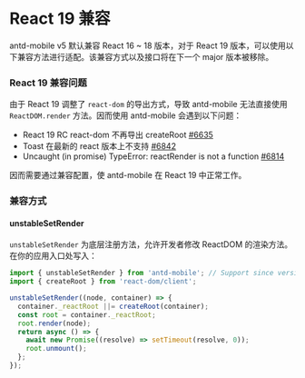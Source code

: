 # React 19 兼容

<Alert type="info">
  antd-mobile v5 默认兼容 React 16 ~ 18 版本，对于 React 19 版本，可以使用以下兼容方法进行适配。该兼容方式以及接口将在下一个 major 版本被移除。
</Alert>

### React 19 兼容问题

由于 React 19 调整了 `react-dom` 的导出方式，导致 antd-mobile 无法直接使用 `ReactDOM.render` 方法。因而使用 antd-mobile 会遇到以下问题：

- React 19 RC react-dom 不再导出 createRoot [#6635](https://github.com/ant-design/ant-design-mobile/issues/6635)
- Toast 在最新的 react 版本上不支持 [#6842](https://github.com/ant-design/ant-design-mobile/issues/6842)
- Uncaught (in promise) TypeError: reactRender is not a function [#6814](https://github.com/ant-design/ant-design-mobile/issues/6814)

因而需要通过兼容配置，使 antd-mobile 在 React 19 中正常工作。

### 兼容方式

#### unstableSetRender

`unstableSetRender` 为底层注册方法，允许开发者修改 ReactDOM 的渲染方法。在你的应用入口处写入：

```js
import { unstableSetRender } from 'antd-mobile'; // Support since version ^5.39.1
import { createRoot } from 'react-dom/client';

unstableSetRender((node, container) => {
  container._reactRoot ||= createRoot(container);
  const root = container._reactRoot;
  root.render(node);
  return async () => {
    await new Promise((resolve) => setTimeout(resolve, 0));
    root.unmount();
  };
});
```
